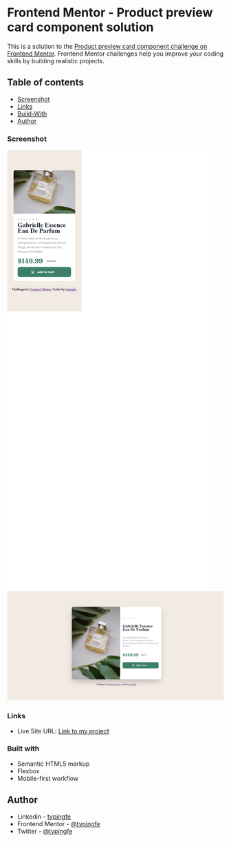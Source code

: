 # Frontend Mentor - Product preview card component solution

This is a solution to the [Product preview card component challenge on Frontend Mentor](https://www.frontendmentor.io/challenges/product-preview-card-component-GO7UmttRfa). Frontend Mentor challenges help you improve your coding skills by building realistic projects.

## Table of contents

- [Screenshot](#screenshot)
- [Links](#links)
- [Build-With](#built-with)
- [Author](#author)

### Screenshot

![Screenshot](/design/screenshot1.png) ![Screenshot](/design/screenshot2.png)

### Links

- Live Site URL: [Link to my project](https://recipe-page-main-typingfe.vercel.app/)

### Built with

- Semantic HTML5 markup
- Flexbox
- Mobile-first workflow

## Author

- Linkedin - [typingfe](https://www.linkedin.com/in/typingfe/)
- Frontend Mentor - [@typingfe](https://www.frontendmentor.io/profile/typingfe)
- Twitter - [@typingfe](https://x.com/typingfe)
